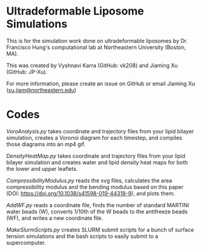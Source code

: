 # Ultradeformable Liposome Simulations
This is for the simulation work done on ultradeformable liposomes by Dr. Francisco Hung's computational lab at Northeastern University (Boston, MA). 

This was created by Vyshnavi Karra (GitHub: vk208) and Jiaming Xu (GitHub: JP-Xu).

For more information, please create an issue on GitHub or email Jiaming Xu (xu.jiam@northeastern.edu) 

# Codes 
_VoroAnalysis.py_ takes coordinate and trajectory files from your lipid bilayer simulation, creates a Voronoi diagram for each timestep, and compiles those diagrams into an mp4 gif. 

_DensityHeatMap.py_ takes coordinate and trajectory files from your lipid bilayer simulation and creates water and lipid density heat maps for both the lower and upper leaflets. 

_CompressibilityModulus.py_ reads the xvg files, calculates the area compressibility modulus and the bending modulus based on this paper (DOI: https://doi.org/10.1038/s41598-019-44318-9), and plots them. 

_AddWF.py_ reads a coordinate file, finds the number of standard MARTINI water beads (W), converts 1/10th of the W beads to the antifreeze beads (WF), and writes a new coordinate file. 

_MakeSlurmScripts.py_ creates SLURM submit scripts for a bunch of surface tension simulations and the bash scripts to easily submit to a supercomputer. 
